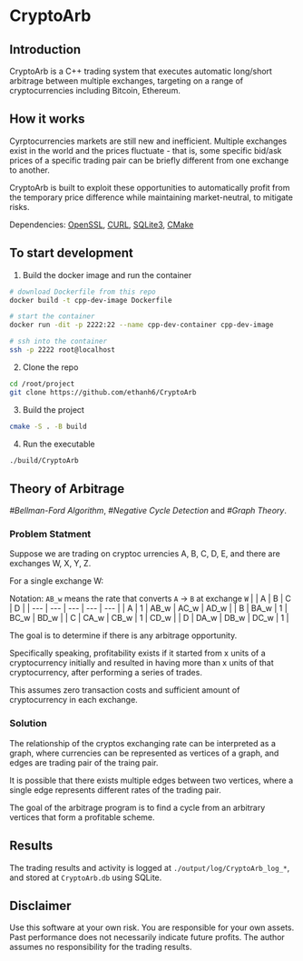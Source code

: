 # CryptoArb

## Introduction

CryptoArb is a C++ trading system that executes automatic long/short arbitrage
between multiple exchanges, targeting on a range of cryptocurrencies including
Bitcoin, Ethereum.

## How it works

Cyrptocurrencies markets are still new and inefficient. Multiple exchanges exist
in the world and the prices fluctuate - that is, some specific bid/ask prices of
a specific trading pair can be briefly different from one exchange to another.

CryptoArb is built to exploit these opportunities to automatically profit from
the temporary price difference while maintaining market-neutral, to mitigate
risks.

Dependencies: <a href="https://www.openssl.org/source" target="_blank">OpenSSL</a>, <a href="http://curl.haxx.se" target="_blank">CURL</a>, <a href="http://www.sqlite.org" target="_blank">SQLite3</a>, <a href="https://cmake.org" target="_blank">CMake</a>

## To start development

1. Build the docker image and run the container

```bash
# download Dockerfile from this repo
docker build -t cpp-dev-image Dockerfile

# start the container
docker run -dit -p 2222:22 --name cpp-dev-container cpp-dev-image

# ssh into the container
ssh -p 2222 root@localhost
```

2. Clone the repo

```bash
cd /root/project
git clone https://github.com/ethanh6/CryptoArb
```

3. Build the project

```bash
cmake -S . -B build
```

4. Run the executable

```bash
./build/CryptoArb
```

## Theory of Arbitrage

*#Bellman-Ford Algorithm*, *#Negative Cycle Detection* and *#Graph Theory*.

### Problem Statment

Suppose we are trading on cryptoc urrencies A, B, C, D, E, and there are exchanges W, X, Y, Z.

For a single exchange W:

Notation: `AB_w` means the rate that converts `A` -> `B` at exchange `W`
|     | A   | B   | C   | D |
| --- | --- | --- | --- | --- |
| A | 1 | AB_w | AC_w | AD_w |
| B | BA_w | 1 | BC_w | BD_w |
| C | CA_w | CB_w | 1 | CD_w |
| D | DA_w | DB_w | DC_w | 1 |

The goal is to determine if there is any arbitrage opportunity.

Specifically speaking, profitability exists if it started from x units of a cryptocurrency initially and resulted in having more than x units of that cryptocurrency, after performing a series of trades.

This assumes zero transaction costs and sufficient amount of cryptocurrency in
each exchange.

### Solution

The relationship of the cryptos exchanging rate can be interpreted as a graph, where currencies
can be represented as vertices of a graph, and edges are trading pair of the
traing pair.

It is possible that there exists multiple edges between two vertices, where a
single edge represents different rates of the trading pair.

The goal of the arbitrage program is to find a cycle from an arbitrary
vertices that form a profitable scheme.

## Results

The trading results and activity is logged at `./output/log/CryptoArb_log_*`, and stored at `CryptoArb.db` using SQLite.

## Disclaimer

Use this software at your own risk. You are responsible for your own assets. Past performance does not necessarily indicate future profits. The author assumes no responsibility for the trading results.

